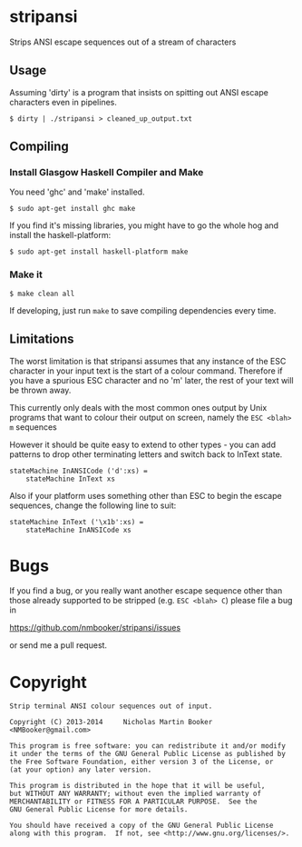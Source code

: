 # stripansi

Strips ANSI escape sequences out of a stream of characters

## Usage

Assuming 'dirty' is a program that insists on spitting out ANSI escape
characters even in pipelines.

```
$ dirty | ./stripansi > cleaned_up_output.txt
```

## Compiling

### Install Glasgow Haskell Compiler and Make

You need 'ghc' and 'make' installed.

```
$ sudo apt-get install ghc make
```

If you find it's missing libraries, you might have to go the whole
hog and install the haskell-platform:

```
$ sudo apt-get install haskell-platform make
```

### Make it

```
$ make clean all
```

If developing, just run `make` to save compiling dependencies every time.

## Limitations

The worst limitation is that stripansi assumes that any instance of the
ESC character in your input text is the start of a colour command.
Therefore if you have a spurious ESC character and no 'm' later, the rest
of your text will be thrown away.

This currently only deals with the most common ones output by
Unix programs that want to colour their output on screen, namely the
`ESC <blah> m` sequences

However it should be quite easy to extend to other types - you can
add patterns to drop other terminating letters and switch back to
InText state.

```
stateMachine InANSICode ('d':xs) =
    stateMachine InText xs
```

Also if your platform uses something other than ESC to begin the
escape sequences, change the following line to suit:

```
stateMachine InText ('\x1b':xs) =
    stateMachine InANSICode xs
```

# Bugs

If you find a bug, or you really want another escape sequence other than
those already supported to be stripped (e.g. `ESC <blah> C`) please
file a bug in

  https://github.com/nmbooker/stripansi/issues

or send me a pull request.

# Copyright

```
Strip terminal ANSI colour sequences out of input.

Copyright (C) 2013-2014     Nicholas Martin Booker <NMBooker@gmail.com>

This program is free software: you can redistribute it and/or modify
it under the terms of the GNU General Public License as published by
the Free Software Foundation, either version 3 of the License, or
(at your option) any later version.

This program is distributed in the hope that it will be useful,
but WITHOUT ANY WARRANTY; without even the implied warranty of
MERCHANTABILITY or FITNESS FOR A PARTICULAR PURPOSE.  See the
GNU General Public License for more details.

You should have received a copy of the GNU General Public License
along with this program.  If not, see <http://www.gnu.org/licenses/>.
```
